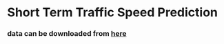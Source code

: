 # Short Term Traffic Speed Prediction

### data can be downloaded from [here](https://iastate.box.com/s/9w2ljiv1lryz42qiclx79ji01bobe1md)